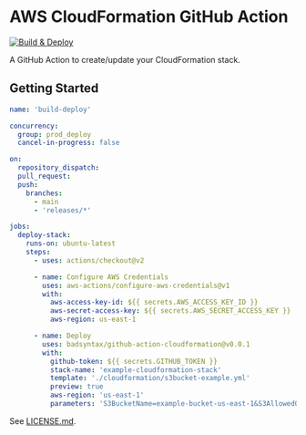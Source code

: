 # AWS CloudFormation GitHub Action

[![Build & Deploy](https://github.com/badsyntax/github-action-aws-static-stack/actions/workflows/build-deploy.yml/badge.svg)](https://github.com/badsyntax/github-action-aws-static-stack/actions/workflows/build-deploy.yml)

A GitHub Action to create/update your CloudFormation stack.

## Getting Started

```yaml
name: 'build-deploy'

concurrency:
  group: prod_deploy
  cancel-in-progress: false

on:
  repository_dispatch:
  pull_request:
  push:
    branches:
      - main
      - 'releases/*'

jobs:
  deploy-stack:
    runs-on: ubuntu-latest
    steps:
      - uses: actions/checkout@v2

      - name: Configure AWS Credentials
        uses: aws-actions/configure-aws-credentials@v1
        with:
          aws-access-key-id: ${{ secrets.AWS_ACCESS_KEY_ID }}
          aws-secret-access-key: ${{ secrets.AWS_SECRET_ACCESS_KEY }}
          aws-region: us-east-1

      - name: Deploy
        uses: badsyntax/github-action-cloudformation@v0.0.1
        with:
          github-token: ${{ secrets.GITHUB_TOKEN }}
          stack-name: 'example-cloudformation-stack'
          template: './cloudformation/s3bucket-example.yml'
          preview: true
          aws-region: 'us-east-1'
          parameters: 'S3BucketName=example-bucket-us-east-1&S3AllowedOrigins=https://example.com'
```

See [LICENSE.md](./LICENSE.md).

